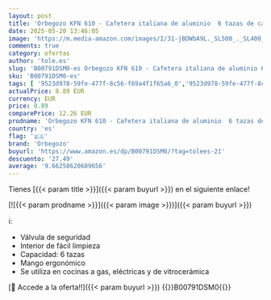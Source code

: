 ```yaml
---
layout: post
title: 'Orbegozo KFN 610 - Cafetera italiana de aluminio  6 tazas de capacidad  mango ergonómico  válvula de seguridad  filtro desmontable  Color Negro'
date: 2025-05-20 13:46:05
image: 'https://m.media-amazon.com/images/I/31-jBOWbA9L._SL500_._SL400_.jpg'
comments: true
category: ofertas
author: 'tole.es'
slug: 'B00791DSM0-es Orbegozo KFN 610 - Cafetera italiana de aluminio 6 tazas...'
sku: 'B00791DSM0-es'
tags: [ '9523d978-59fe-477f-8c56-f69a4f1f65a6_0','9523d978-59fe-477f-8c56-f69a4f1f65a6_3301','9523d978-59fe-477f-8c56-f69a4f1f65a6_6801','Arborist Merchandising Root','CML-Kitchen','Cafeteras italianas','Hogar y cocina','Kitchen All','Los favoritos de nuestros clientes Social: Hogar y cocina','Los favoritos de nuestros clientes Social: Hogar y cocina líneas duras','Major Appliances','Máquinas cafeteras','Self Service','Special Features Stores','Utensilios para café y té','cafetera','orbegozo','🇪🇸', ]
actualPrice: 8.89 EUR
currency: EUR
price: 8.89
comparePrice: 12.26 EUR
prodname: 'Orbegozo KFN 610 - Cafetera italiana de aluminio  6 tazas de capacidad  mango ergonómico  válvula de seguridad  filtro desmontable  Color Negro'
country: 'es'
flag: '🇪🇸'
brand: 'Orbegozo'
buyurl: 'https://www.amazon.es/dp/B00791DSM0/?tag=tolees-21'
descuento: '27.49'
average: '9.66258620689656'
---
```


Tienes [{{< param title >}}]({{< param buyurl >}}) en el siguiente enlace!

[![{{< param prodname >}}]({{< param image >}})]({{< param buyurl >}})

ℹ️:

- Válvula de seguridad
- Interior de fácil limpieza
- Capacidad: 6 tazas
- Mango ergonómico
- Se utiliza en cocinas a gas, eléctricas y de vitrocerámica

[🛒 Accede a la oferta!!]({{< param buyurl >}})
{{<world>}}B00791DSM0{{</world>}}
